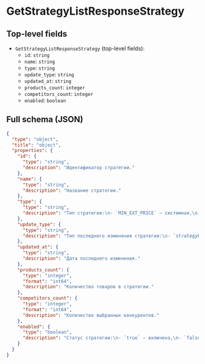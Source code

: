 # GetStrategyListResponseStrategy

## Top-level fields
- `GetStrategyListResponseStrategy` (top-level fields):
  - `id`: `string`
  - `name`: `string`
  - `type`: `string`
  - `update_type`: `string`
  - `updated_at`: `string`
  - `products_count`: `integer`
  - `competitors_count`: `integer`
  - `enabled`: `boolean`

## Full schema (JSON)
```json
{
  "type": "object",
  "title": "object",
  "properties": {
    "id": {
      "type": "string",
      "description": "Идентификатор стратегии."
    },
    "name": {
      "type": "string",
      "description": "Название стратегии."
    },
    "type": {
      "type": "string",
      "description": "Тип стратегии:\n- `MIN_EXT_PRICE` — системная,\n- `COMP_PRICE` — пользовательская.\n"
    },
    "update_type": {
      "type": "string",
      "description": "Тип последнего изменения стратегии:\n- `strategyEnabled` — возобновлена,\n- `strategyDisabled` — остановлена,\n- `strategyChanged` — обновлена,\n- `strategyCreated` — создана,\n- `strategyItemsListChanged` — изменён набор товаров в стратегии.\n"
    },
    "updated_at": {
      "type": "string",
      "description": "Дата последнего изменения."
    },
    "products_count": {
      "type": "integer",
      "format": "int64",
      "description": "Количество товаров в стратегии."
    },
    "competitors_count": {
      "type": "integer",
      "format": "int64",
      "description": "Количество выбранных конкурентов."
    },
    "enabled": {
      "type": "boolean",
      "description": "Статус стратегии:\n- `true` — включена,\n- `false` — отключена.\n"
    }
  }
}
```
